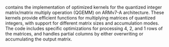 contains the implementation of optimized kernels for the quantized integer matrix/matrix multiply operation (QGEMM) on ARMv7-A architecture. These kernels provide efficient functions for multiplying matrices of quantized integers, with support for different matrix sizes and accumulation modes. The code includes specific optimizations for processing 4, 2, and 1 rows of the matrices, and handles partial columns by either overwriting or accumulating the output matrix.